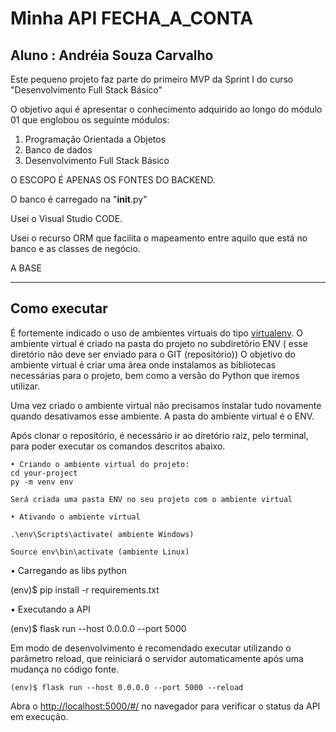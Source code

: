 # Minha API FECHA_A_CONTA

## Aluno : Andréia Souza Carvalho

Este pequeno projeto faz parte do primeiro MVP da Sprint I do curso "Desenvolvimento Full Stack Básico" 

O objetivo aqui é apresentar o conhecimento adquirido ao longo do módulo 01 que englobou os seguinte módulos:

1) Programação Orientada a Objetos
2) Banco de dados
3) Desenvolvimento Full Stack Básico

O ESCOPO É APENAS OS FONTES DO BACKEND.

O banco é carregado na "__init__.py"

Usei o Visual Studio CODE.

Usei o recurso ORM que facilita o mapeamento entre aquilo que está no banco e as classes de negócio.

A BASE 

---
## Como executar 

É fortemente indicado o uso de ambientes virtuais do tipo [virtualenv](https://virtualenv.pypa.io/en/latest/installation.html).
O ambiente virtual é criado na pasta do projeto no subdiretório ENV ( esse diretório não deve ser enviado para o GIT (repositório))
O objetivo do ambiente virtual é criar uma área onde instalamos as bibliotecas necessárias para o projeto, bem como a versão do Python que iremos utilizar. 

Uma vez criado o ambiente virtual não precisamos instalar tudo novamente quando desativamos esse ambiente. A pasta do ambiente virtual é o ENV.

Após clonar o repositório, é necessário ir ao diretório raiz, pelo terminal, para poder executar os comandos descritos abaixo.

	• Criando o ambiente virtual do projeto:
	cd your-project
	py -m venv env
	 
	Será criada uma pasta ENV no seu projeto com o ambiente virtual
	 
	• Ativando o ambiente virtual
	 
	.\env\Scripts\activate( ambiente Windows)
	 
	Source env\bin\activate (ambiente Linux)
  
  • Carregando as libs python 
  
  (env)$ pip install -r requirements.txt


  • Executando a API 

  (env)$ flask run --host 0.0.0.0 --port 5000


Em modo de desenvolvimento é recomendado executar utilizando o parâmetro reload, que reiniciará o servidor
automaticamente após uma mudança no código fonte. 

```
(env)$ flask run --host 0.0.0.0 --port 5000 --reload
```

Abra o [http://localhost:5000/#/](http://localhost:5000/#/) no navegador para verificar o status da API em execução.
